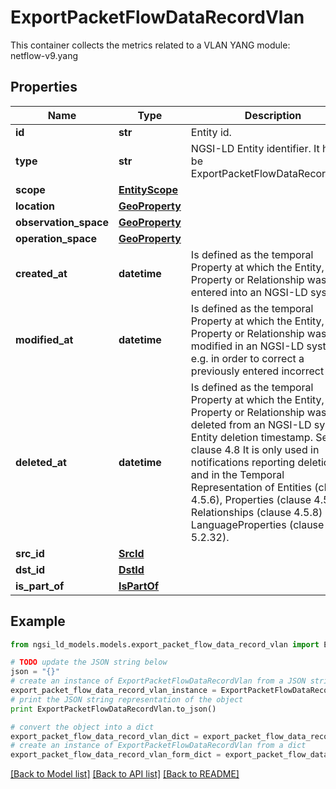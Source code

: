 # ExportPacketFlowDataRecordVlan

This container collects the metrics related to a VLAN  YANG module: netflow-v9.yang 

## Properties

Name | Type | Description | Notes
------------ | ------------- | ------------- | -------------
**id** | **str** | Entity id.  | [optional] 
**type** | **str** | NGSI-LD Entity identifier. It has to be ExportPacketFlowDataRecordVlan. | [default to 'ExportPacketFlowDataRecordVlan']
**scope** | [**EntityScope**](EntityScope.md) |  | [optional] 
**location** | [**GeoProperty**](GeoProperty.md) |  | [optional] 
**observation_space** | [**GeoProperty**](GeoProperty.md) |  | [optional] 
**operation_space** | [**GeoProperty**](GeoProperty.md) |  | [optional] 
**created_at** | **datetime** | Is defined as the temporal Property at which the Entity, Property or Relationship was entered into an NGSI-LD system.  | [optional] [readonly] 
**modified_at** | **datetime** | Is defined as the temporal Property at which the Entity, Property or Relationship was last modified in an NGSI-LD system, e.g. in order to correct a previously entered incorrect value.  | [optional] [readonly] 
**deleted_at** | **datetime** | Is defined as the temporal Property at which the Entity, Property or Relationship was deleted from an NGSI-LD system.  Entity deletion timestamp. See clause 4.8 It is only used in notifications reporting deletions and in the Temporal Representation of Entities (clause 4.5.6), Properties (clause 4.5.7), Relationships (clause 4.5.8) and LanguageProperties (clause 5.2.32).  | [optional] [readonly] 
**src_id** | [**SrcId**](SrcId.md) |  | [optional] 
**dst_id** | [**DstId**](DstId.md) |  | [optional] 
**is_part_of** | [**IsPartOf**](IsPartOf.md) |  | 

## Example

```python
from ngsi_ld_models.models.export_packet_flow_data_record_vlan import ExportPacketFlowDataRecordVlan

# TODO update the JSON string below
json = "{}"
# create an instance of ExportPacketFlowDataRecordVlan from a JSON string
export_packet_flow_data_record_vlan_instance = ExportPacketFlowDataRecordVlan.from_json(json)
# print the JSON string representation of the object
print ExportPacketFlowDataRecordVlan.to_json()

# convert the object into a dict
export_packet_flow_data_record_vlan_dict = export_packet_flow_data_record_vlan_instance.to_dict()
# create an instance of ExportPacketFlowDataRecordVlan from a dict
export_packet_flow_data_record_vlan_form_dict = export_packet_flow_data_record_vlan.from_dict(export_packet_flow_data_record_vlan_dict)
```
[[Back to Model list]](../README.md#documentation-for-models) [[Back to API list]](../README.md#documentation-for-api-endpoints) [[Back to README]](../README.md)


